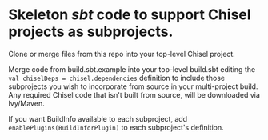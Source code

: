 # Skeleton *sbt* code to support Chisel projects as subprojects.

Clone or merge files from this repo into your top-level Chisel project.

Merge code from build.sbt.example into your top-level build.sbt editing the `val chiselDeps = chisel.dependencies` definition to include those subprojects you wish to incorporate from source in your multi-project build.
Any required Chisel code that isn't built from source, will be downloaded via Ivy/Maven.

If you want BuildInfo available to each subproject, add `enablePlugins(BuildInforPlugin)` to each subproject's definition.

